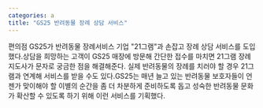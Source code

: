```yaml
---
categories: a
title: "GS25 반려동물 장례 상담 서비스"
---
```

 편의점 GS25가 반려동물 장례서비스 기업 "21그램"과 손잡고 장례 상담 서비스를 도입했다.상담을 희망하는 고객이 GS25 매장에 방문해 간단한 접수를 마치면 21그램 장례지도사가 문자로 궁금한 점을 해결해준다. 실제 반려동물의 장례를 치러야 할 경우 21그램과 연계해 서비스를 받을 수도 있다.GS25는 매년 늘고 있는 반려동물 보호자들이 언젠가 맞이해야 할 이별의 순간을 좀 더 차분하게 준비하도록 돕고 성숙한 반려동물 문화가 확산할 수 있도록 하기 위해 이런 서비스를 기획했다.